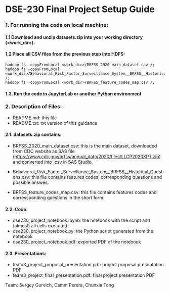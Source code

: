 # DSE-230 Final Project Setup Guide

### 1. For running the code on local machine:

#### 1.1 Download and unzip datasets.zip into your working directory (<work_dir>).

#### 1.2 Place all CSV files from the previous step into HDFS: 
```
hadoop fs -copyFromLocal <work_dir>/BRFSS_2020_main_dataset.csv /;  
hadoop fs -copyFromLocal <work_dir>/Behavioral_Risk_Factor_Surveillance_System__BRFSS__Historical_Questions.csv /;  
hadoop fs -copyFromLocal <work_dir>/BRFSS_feature_codes_map.csv /; 
```

#### 1.3. Run the code in JupyterLab or another Python environment


### 2. Description of Files:  
- README.md: this file
- README.txt: txt version of this guidance

#### 2.1. datasets.zip contains:  
- BRFSS_2020_main_dataset.csv: this is the main dataset, downloaded from CDC website as SAS file (https://www.cdc.gov/brfss/annual_data/2020/files/LLCP2020XPT.zip) and converted into .csv in SAS Studio.    

- Behavioral_Risk_Factor_Surveillance_System__BRFSS__Historical_Questions.csv:  this file contains features codes, corresponding questions and possible answes.

- BRFSS_feature_codes_map.csv: this file contains features codes and corressponding questions in the short form.

#### 2.2. Code: 
- dse230_project_notebook.ipynb: the notebook with the script and (almost) all cells executed   
- dse230_project_notebook.py: the Python script generated from the notebook  
- dse230_project_notebook.pdf: exported PDF of the notebook

#### 2.3. Presentations:  
- team3_project_proposal_presentation.pdf: project proposal presentation PDF
- team3_project_final_presentation.pdf: final project presentation PDF


Team: Sergey Gurvich, Camm Perera, Chunxia Tong

